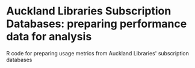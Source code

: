 # Auckland Libraries Subscription Databases: preparing performance data for analysis
R code for preparing usage metrics from Auckland Libraries' subscription databases
